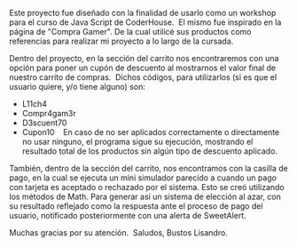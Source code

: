 Este proyecto fue diseñado con la finalidad de usarlo como un workshop para el curso de Java Script de CoderHouse. 
El mismo fue inspirado en la página de "Compra Gamer". De la cual utilicé sus productos como referencias para realizar mi proyecto a lo largo de la cursada.

Dentro del proyecto, en la sección del carrito nos encontraremos con una opción para poner un cupón de descuento al mostrarnos el valor final de nuestro carrito de compras. 
Dichos códigos, para utilizarlos (si es que el usuario quiere, y/o tiene alguno) son:
- L11ch4
- Compr4gam3r
- D3scuent70
- Cupon10
  
En caso de no ser aplicados correctamente o directamente no usar ninguno, el programa sigue su ejecución, mostrando el resultado total de los productos sin algún tipo de descuento aplicado.

También, dentro de la sección del carrito, nos encontramos con la casilla de pago, en la cual se ejecuta un mini simulador parecido a cuando un pago con tarjeta es aceptado o rechazado por el sistema.
Esto se creó utilizando los métodos de Math. Para generar así un sistema de elección al azar, con su resultado reflejado como la respuesta ante el proceso de pago del usuario, notificado posteriormente con una alerta de SweetAlert.

Muchas gracias por su atención. 
Saludos, Bustos Lisandro.
